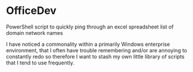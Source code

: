 # OfficeDev
PowerShell script to quickly ping through an excel spreadsheet list of domain network names

I have noticed a commonality within a primarily Windows enterprise environment, that I often have trouble remembering and/or are annoying to constantly redo
so therefore I want to stash my own little library of scripts that I tend to use frequently.

